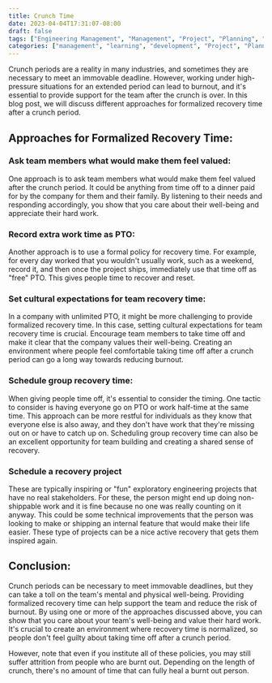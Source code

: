 ```yaml
---
title: Crunch Time
date: 2023-04-04T17:31:07-08:00
draft: false
tags: ["Engineering Management", "Management", "Project", "Planning", "Tech Debt", "Technical Excellence"]
categories: ["management", "learning", "development", "Project", "Planning", "Performance"]
---
```


Crunch periods are a reality in many industries, and sometimes they are necessary to meet an immovable deadline. However, working under high-pressure situations for an extended period can lead to burnout, and it's essential to provide support for the team after the crunch is over. In this blog post, we will discuss different approaches for formalized recovery time after a crunch period.

## Approaches for Formalized Recovery Time:

### Ask team members what would make them feel valued:
One approach is to ask team members what would make them feel valued after the crunch period. It could be anything from time off to a dinner paid for by the company for them and their family. By listening to their needs and responding accordingly, you show that you care about their well-being and appreciate their hard work.

### Record extra work time as PTO:
Another approach is to use a formal policy for recovery time. For example, for every day worked that you wouldn't usually work, such as a weekend, record it, and then once the project ships, immediately use that time off as "free" PTO. This gives people time to recover and reset.

### Set cultural expectations for team recovery time:
In a company with unlimited PTO, it might be more challenging to provide formalized recovery time. In this case, setting cultural expectations for team recovery time is crucial. Encourage team members to take time off and make it clear that the company values their well-being. Creating an environment where people feel comfortable taking time off after a crunch period can go a long way towards reducing burnout.

### Schedule group recovery time:
When giving people time off, it's essential to consider the timing. One tactic to consider is having everyone go on PTO or work half-time at the same time. This approach can be more restful for individuals as they know that everyone else is also away, and they don't have work that they're missing out on or have to catch up on. Scheduling group recovery time can also be an excellent opportunity for team building and creating a shared sense of recovery.

### Schedule a recovery project

These are typically inspiring or "fun" exploratory engineering projects that have no real stakeholders. For these, the person might end up doing non-shippable work and it is fine because no one was really counting on it anyway. This could be some technical improvements that the person was looking to make or shipping an internal feature that would make their life easier. These type of projects can be a nice active recovery that gets them inspired again.

## Conclusion:

Crunch periods can be necessary to meet immovable deadlines, but they can take a toll on the team's mental and physical well-being. Providing formalized recovery time can help support the team and reduce the risk of burnout. By using one or more of the approaches discussed above, you can show that you care about your team's well-being and value their hard work. It's crucial to create an environment where recovery time is normalized, so people don't feel guilty about taking time off after a crunch period.

However, note that even if you institute all of these policies, you may still suffer attrition from people who are burnt out. Depending on the length of crunch, there's no amount of time that can fully heal a burnt out person.
